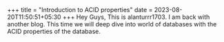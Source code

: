 +++
title = "Introduction to ACID properties"
date = 2023-08-20T11:50:51+05:30
+++
Hey Guys, This is alanturrr1703.
I am back with another blog. This time we will deep dive into world of databases with the ACID properties of the database.

